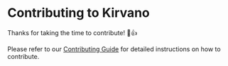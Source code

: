 # Contributing to Kirvano

Thanks for taking the time to contribute! :tada::+1:

Please refer to our [Contributing Guide](https://www.kirvano.com/docs/contributing-guide) for detailed instructions on how to contribute.
